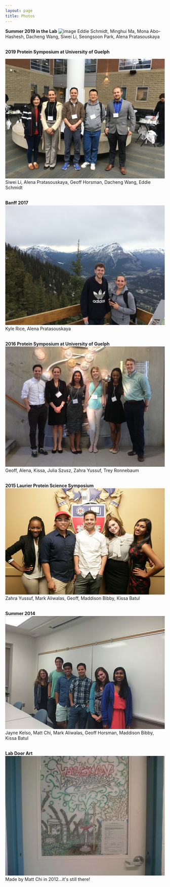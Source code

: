 ```yaml
---
layout: page
title: Photos
---
```


**Summer 2019 in the Lab**
![image](/Photos/2019_lab.jpeg)
Eddie Schmidt, Minghui Ma, Mona Abo-Hashesh, Dacheng Wang, Siwei Li, Seongsoon Park, Alena Pratasouskaya<br/><br/>

**2019 Protein Symposium at University of Guelph**

![image](/Photos/2019_Guelph.JPG)
Siwei Li, Alena Pratasouskaya, Geoff Horsman, Dacheng Wang, Eddie Schmidt<br/><br/>

**Banff 2017**
![image](/Photos/Banff_2017.jpeg)
Kyle Rice, Alena Pratasouskaya<br/><br/>

**2016 Protein Symposium at University of Guelph**
![image](/Photos/2016_Guelph.jpg)
Geoff, Alena, Kissa, Julia Szusz, Zahra Yussuf, Trey Ronnebaum<br/><br/>

**2015 Laurier Protein Science Symposium**
![image](/Photos/2015_LPSS.jpg)
Zahra Yussuf, Mark Aliwalas, Geoff, Maddison Bibby, Kissa Batul<br/><br/>

**Summer 2014**
![image](/Photos/Summer_2014.png)Jayne Kelso, Matt Chi,  Mark Aliwalas, Geoff Horsman, Maddison Bibby, Kissa Batul<br/><br/>

**Lab Door Art**
![image](/Photos/door_art.jpg)
Made by Matt Chi in 2012...it's still there!
